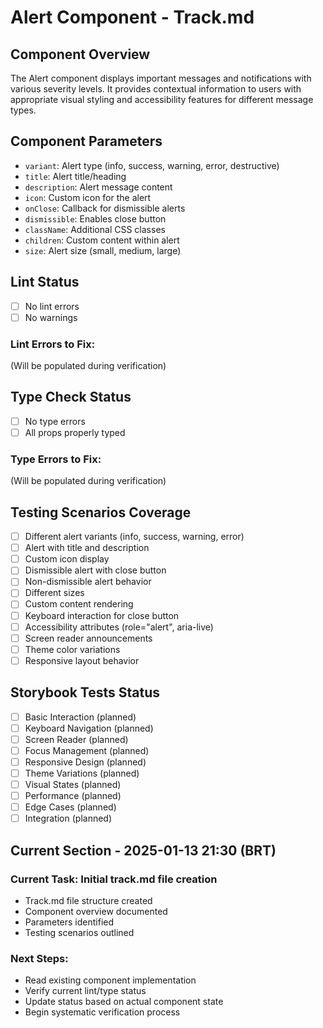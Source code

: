 # Alert Component - Track.md

## Component Overview

The Alert component displays important messages and notifications with various severity levels. It provides contextual information to users with appropriate visual styling and accessibility features for different message types.

## Component Parameters

- `variant`: Alert type (info, success, warning, error, destructive)
- `title`: Alert title/heading
- `description`: Alert message content
- `icon`: Custom icon for the alert
- `onClose`: Callback for dismissible alerts
- `dismissible`: Enables close button
- `className`: Additional CSS classes
- `children`: Custom content within alert
- `size`: Alert size (small, medium, large)

## Lint Status

- [ ] No lint errors
- [ ] No warnings

### Lint Errors to Fix:

(Will be populated during verification)

## Type Check Status

- [ ] No type errors
- [ ] All props properly typed

### Type Errors to Fix:

(Will be populated during verification)

## Testing Scenarios Coverage

- [ ] Different alert variants (info, success, warning, error)
- [ ] Alert with title and description
- [ ] Custom icon display
- [ ] Dismissible alert with close button
- [ ] Non-dismissible alert behavior
- [ ] Different sizes
- [ ] Custom content rendering
- [ ] Keyboard interaction for close button
- [ ] Accessibility attributes (role="alert", aria-live)
- [ ] Screen reader announcements
- [ ] Theme color variations
- [ ] Responsive layout behavior

## Storybook Tests Status

- [ ] Basic Interaction (planned)
- [ ] Keyboard Navigation (planned)
- [ ] Screen Reader (planned)
- [ ] Focus Management (planned)
- [ ] Responsive Design (planned)
- [ ] Theme Variations (planned)
- [ ] Visual States (planned)
- [ ] Performance (planned)
- [ ] Edge Cases (planned)
- [ ] Integration (planned)

## Current Section - 2025-01-13 21:30 (BRT)

### Current Task: Initial track.md file creation

- Track.md file structure created
- Component overview documented
- Parameters identified
- Testing scenarios outlined

### Next Steps:

- Read existing component implementation
- Verify current lint/type status
- Update status based on actual component state
- Begin systematic verification process
